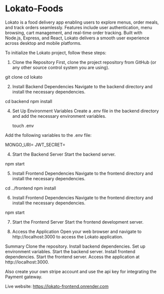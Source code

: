 # Lokato-Foods
Lokato is a food delivery app enabling users to explore menus, order meals, and track orders seamlessly. Features include user authentication, menu browsing, cart management, and real-time order tracking. Built with Node.js, Express, and React, Lokato delivers a smooth user experience across desktop and mobile platforms.

To initialize the Lokato project, follow these steps:

1. Clone the Repository
First, clone the project repository from GitHub (or any other source control system you are using).

  git clone <repository-url>
  cd lokato
  
2. Install Backend Dependencies
Navigate to the backend directory and install the necessary dependencies.

  cd backend
  npm install

4. Set Up Environment Variables
Create a .env file in the backend directory and add the necessary environment variables.

    touch .env

Add the following variables to the .env file:

  MONGO_URI=<your-mongodb-connection-string>
  JWT_SECRET=<your-jwt-secret>

4. Start the Backend Server
Start the backend server.

  npm start

5. Install Frontend Dependencies
Navigate to the frontend directory and install the necessary dependencies.
  
  cd ../frontend
  npm install
  
6. Install Frontend Dependencies
Navigate to the frontend directory and install the necessary dependencies.

  npm start
    
7. Start the Frontend Server
Start the frontend development server.

  
  
9. Access the Application
Open your web browser and navigate to http://localhost:3000 to access the Lokato application.
  
Summary
Clone the repository.
Install backend dependencies.
Set up environment variables.
Start the backend server.
Install frontend dependencies.
Start the frontend server.
Access the application at http://localhost:3000.

Also create your own stripe account and use the api key for integrating the Payment gateway.

Live website:
https://lokato-frontend.onrender.com

